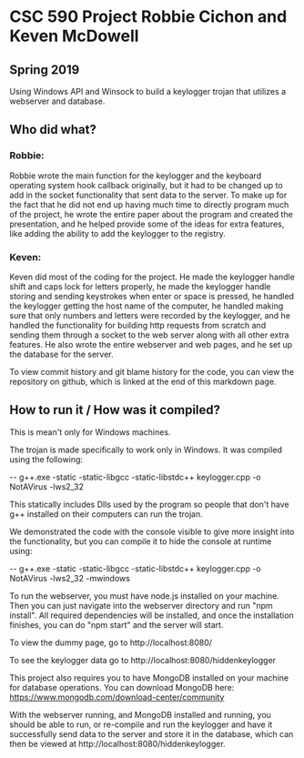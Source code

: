 # CSC 590 Project Robbie Cichon and Keven McDowell 
## Spring 2019
Using Windows API and Winsock to build a keylogger trojan that utilizes a webserver and database.

## Who did what?

### Robbie:
Robbie wrote the main function for the keylogger and the keyboard operating system hook callback originally, but it had to be changed up to
add in the socket functionality that sent data to the server.  To make up for the fact that he did not end up having much time to directly program
much of the project, he wrote the entire paper about the program and created the presentation, and he helped provide some of the ideas for extra features, like adding the ability to add the keylogger to the registry.

### Keven:
Keven did most of the coding for the project.  He made the keylogger handle shift and caps lock for letters properly, he made the keylogger handle storing and sending keystrokes when enter or space is pressed, he handled the keylogger getting the host name of the computer, he handled making sure that only numbers and letters were recorded by the keylogger, and he handled the functionality for building http requests from scratch and sending them through a socket to the web server along with all other extra features.  He also wrote the entire webserver and web pages, and he set up the database for the server.

To view commit history and git blame history for the code, you can view the repository on github, which is linked at the end of this markdown page.

## How to run it / How was it compiled?

This is mean't only for Windows machines.

The trojan is made specifically to work only in Windows. It was compiled using the following:

-- g++.exe -static -static-libgcc -static-libstdc++ keylogger.cpp -o NotAVirus -lws2_32

This statically includes Dlls used by the program so people that don't have g++ installed on their computers can run the trojan.

We demonstrated the code with the console visible to give more insight into the functionality, but you can compile it to hide the console at runtime using:

-- g++.exe -static -static-libgcc -static-libstdc++ keylogger.cpp -o NotAVirus -lws2_32 -mwindows

To run the webserver, you must have node.js installed on your machine. Then you can just navigate into the webserver directory and run "npm install".  All
required dependencies will be installed, and once the installation finishes, you can do "npm start" and the server will start.

To view the dummy page, go to http://localhost:8080/

To see the keylogger data go to http://localhost:8080/hiddenkeylogger

This project also requires you to have MongoDB installed on your machine for database operations. You can download MongoDB here:  https://www.mongodb.com/download-center/community

With the webserver running, and MongoDB installed and running, you should be able to run, or re-compile and run the keylogger and have it successfully send data to the server and store it in the database, which can then be viewed at http://localhost:8080/hiddenkeylogger.
